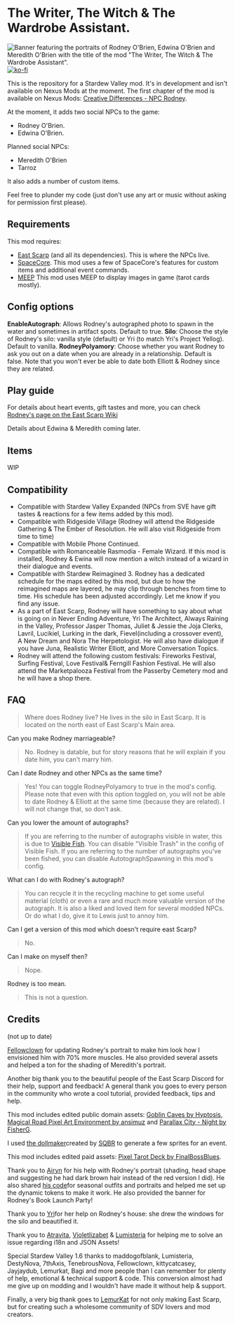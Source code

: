# The Writer, The Witch & The Wardrobe Assistant.

![Banner featuring the portraits of Rodney O'Brien, Edwina O'Brien and Meredith O'Brien with the title of the mod "The Writer, The Witch & The Wardrobe Assistant".](https://i.postimg.cc/44V9gLDm/WWWA-2024.png)
[![ko-fi](https://ko-fi.com/img/githubbutton_sm.svg)](https://ko-fi.com/Q5Q5F6B1I)


This is the repository for a Stardew Valley mod. It's in development and isn't available on Nexus Mods at the moment. The first chapter of the mod is available on Nexus Mods: [Creative Differences - NPC Rodney](https://www.nexusmods.com/stardewvalley/mods/13437).

At the moment, it adds two social NPCs to the game:
- Rodney O'Brien.
- Edwina O'Brien.

Planned social NPCs:
- Meredith O'Brien
- Tarroz

It also adds a number of custom items.

Feel free to plunder my code (just don't use any art or music without asking for permission first please).

## Requirements

This mod requires:
- [East Scarp](https://www.nexusmods.com/stardewvalley/mods/5787) (and all its dependencies). This is where the NPCs live.
- [SpaceCore](https://www.nexusmods.com/stardewvalley/mods/1348). This mod uses a few of SpaceCore's features for custom items and additional event commands.
- [MEEP](https://www.nexusmods.com/stardewvalley/mods/14493) This mod uses MEEP to display images in game (tarot cards mostly).

## Config options
**EnableAutograph**: Allows Rodney's autographed photo to spawn in the water and sometimes in artifact spots. Default to true.
**Silo**: Choose the style of Rodney's silo: vanilla style (default) or Yri (to match Yri's Project Yellog). Default to vanilla.
**RodneyPolyamory**: Choose whether you want Rodney to ask you out on a date when you are already in a relationship. Default is false. Note that you won't ever be able to date both Elliott & Rodney since they are related.

## Play guide
For details about heart events, gift tastes and more, you can check [Rodney's page on the East Scarp Wiki](https://eastscarp.wiki.gg/wiki/Rodney)

Details about Edwina & Meredith coming later.

## Items
WIP
## Compatibility
- Compatible with Stardew Valley Expanded (NPCs from SVE have gift tastes & reactions for a few items added by this mod).
-    Compatible with Ridgeside Village (Rodney will attend the Ridgeside Gathering & The Ember of Resolution. He will also visit Ridgeside from time to time)
-    Compatible with Mobile Phone Continued.
-    Compatible with Romanceable Rasmodia - Female Wizard. If this mod is installed, Rodney & Ewina will now mention a witch instead of a wizard in their dialogue and events.
-    Compatible with Stardew Reimagined 3. Rodney has a dedicated schedule for the maps edited by this mod, but due to how the reimagined maps are layered, he may clip through benches from time to time. His schedule has been adjusted accordingly. Let me know if you find any issue.
-    As a part of East Scarp, Rodney will have something to say about what is going on in Never Ending Adventure, Yri The Architect, Always Raining in the Valley, Professor Jasper Thomas, Juliet & Jessie the Joja Clerks, Lavril, Lucikiel, Lurking in the dark, Fievel(including a crossover event), A New Dream and Nora The Herpetologist.
    He will also have dialogue if you have Juna, Realistic Writer Elliott, and More Conversation Topics.
-    Rodney will attend the following custom festivals: Fireworks Festival, Surfing Festival, Love Festival& Ferngill Fashion Festival. He will also attend the Marketpalooza Festival from the  Passerby Cemetery mod and he will have a shop there.

## FAQ

> Where does Rodney live?
He lives in the silo in East Scarp. It is located on the north east of East Scarp's Main area.

Can you make Rodney marriageable?
> No. Rodney is datable, but for story reasons that he will explain if you date him, you can't marry him.

Can I date Rodney and other NPCs as the same time?
> Yes! You can toggle RodneyPolyamory to true in the mod's config.
> Please note that even with this option toggled on, you will not be able to date Rodney & Elliott at the same time (because they are related). I will not change that, so don't ask.

Can you lower the amount of autographs?
> If you are referring to the number of autographs visible in water, this is due to [Visible Fish](https://www.nexusmods.com/stardewvalley/mods/8897). You can disable "Visible Trash" in the config of Visible Fish.
> If you are referring to the number of autographs you've been fished, you can disable AutotographSpawning in this mod's config.

What can I do with Rodney's autograph?
> You can recycle it in the recycling machine to get some useful material (cloth) or even a rare and much more valuable version of the autograph. It is also a liked and loved item for several modded NPCs. Or do what I do, give it to Lewis just to annoy him.

Can I get a version of this mod which doesn't require east Scarp?
> No.

Can I make on myself then?
> Nope.

Rodney is too mean.
> This is not a question.

## Credits
(not up to date)

[Fellowclown](https://www.nexusmods.com/users/74479268) for updating Rodney's portrait to make him look how I envisioned him with 70% more muscles. He also provided several assets and helped a ton for the shading of Meredith's portrait.


Another big thank you to the beautiful people of the East Scarp Discord for their help, support and feedback! A general thank you goes to every person in the community who wrote a cool tutorial, provided feedback, tips and help.

This mod includes edited public domain assets: 
[Goblin Caves by Hyptosis](https://opengameart.org/content/goblin-caves), [Magical Road Pixel Art Environment by ansimuz](https://opengameart.org/content/magical-road-pixel-art-environment) and [Parallax City - Night by FisherG](https://opengameart.org/content/parallax-city-night-4-colors).

I used [the dollmaker](https://sqbr.github.io/browser-dollmaker/#)created by [SQBR](https://www.nexusmods.com/stardewvalley/users/43761177) to generate a few sprites for an event.

This mod includes edited paid assets: [Pixel Tarot Deck by FinalBossBlues](https://finalbossblues.itch.io/pixel-tarot-deck).

Thank you to [Airyn](https://www.nexusmods.com/stardewvalley/users/70148453) for his help with Rodney's portrait (shading, head shape and suggesting he had dark brown hair instead of the red version I did). He also shared [his code](https://www.moddrop.com/stardew-valley/mods/1230519-seasonal-outfits-code-template)for seasonal outfits and portraits and helped me set up the dynamic tokens to make it work. He also provided the banner for Rodney's Book Launch Party!

Thank you to [Yri](https://www.nexusmods.com/users/2893756)for her help on Rodney's house: she drew the windows for the silo and beautified it.

Thank you to [Atravita](https://www.nexusmods.com/stardewvalley/users/116553368), [Violetlizabet](https://www.nexusmods.com/stardewvalley/users/120958053) & [Lumisteria](https://www.nexusmods.com/stardewvalley/users/5575844) for helping me to solve an issue regarding i18n and JSON Assets!

Special Stardew Valley 1.6 thanks to maddogofblank, Lumisteria, DestyNova, 7thAxis, TenebrousNova, Fellowclown, kittycatcasey, Jayjaydub, Lemurkat, Bagi and more people than I can remember for plenty of help, emotional & technical support & code. This conversion almost had me give up on modding and I wouldn't have made it without help & support.

Finally, a very big thank goes to [LemurKat](https://www.nexusmods.com/users/68088657) for not only making East Scarp, but for creating such a wholesome community of SDV lovers and mod creators.

